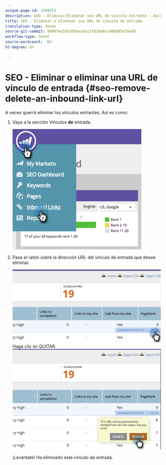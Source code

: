 ```yaml
---
unique-page-id: 2949253
description: SEO - Eliminar/Eliminar una URL de vínculo entrante - Documentos de marketing - Documentación del producto
title: SEO - Eliminar o eliminar una URL de vínculo de entrada
translation-type: tm+mt
source-git-commit: 00887ea53e395bea3a11fd28e0ac98b085ef6ed8
workflow-type: tm+mt
source-wordcount: '61'
ht-degree: 0%

---
```



# SEO - Eliminar o eliminar una URL de vínculo de entrada {#seo-remove-delete-an-inbound-link-url}

A veces querrá eliminar los vínculos entrantes. Así es como:

1. Vaya a la sección Vínculos **de** entrada.

   ![](assets/image2014-9-18-13-3a47-3a3.png)

1. Pase el ratón sobre la dirección URL del vínculo de entrada que desee eliminar.

   ![](assets/image2014-9-18-13-3a49-3a34.png)
Haga clic en QUITAR.
   ![](assets/image2014-9-18-13-3a49-3a44.png)

   ¡Levántate! Ha eliminado este vínculo de entrada.

